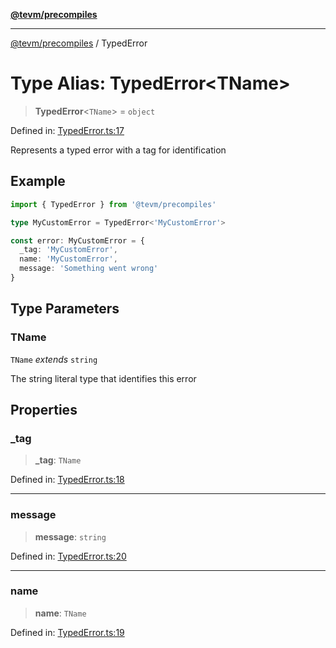 [**@tevm/precompiles**](../README.md)

***

[@tevm/precompiles](../globals.md) / TypedError

# Type Alias: TypedError\<TName\>

> **TypedError**\<`TName`\> = `object`

Defined in: [TypedError.ts:17](https://github.com/evmts/tevm-monorepo/blob/main/packages/precompiles/src/TypedError.ts#L17)

Represents a typed error with a tag for identification

## Example

```typescript
import { TypedError } from '@tevm/precompiles'

type MyCustomError = TypedError<'MyCustomError'>

const error: MyCustomError = {
  _tag: 'MyCustomError',
  name: 'MyCustomError',
  message: 'Something went wrong'
}
```

## Type Parameters

### TName

`TName` *extends* `string`

The string literal type that identifies this error

## Properties

### \_tag

> **\_tag**: `TName`

Defined in: [TypedError.ts:18](https://github.com/evmts/tevm-monorepo/blob/main/packages/precompiles/src/TypedError.ts#L18)

***

### message

> **message**: `string`

Defined in: [TypedError.ts:20](https://github.com/evmts/tevm-monorepo/blob/main/packages/precompiles/src/TypedError.ts#L20)

***

### name

> **name**: `TName`

Defined in: [TypedError.ts:19](https://github.com/evmts/tevm-monorepo/blob/main/packages/precompiles/src/TypedError.ts#L19)
